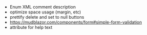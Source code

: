 - Enum XML comment description
- optimize space usage (margin, etc)
- prettify delete and set to null buttons
- https://mudblazor.com/components/form#simple-form-validation
- attribute for help text